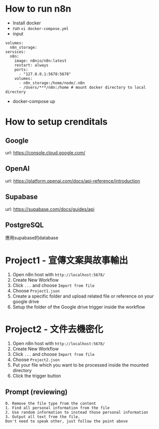 # How to run n8n
- Install docker
- run `vi docker-compose.yml`
- input
```
volumes:
  n8n_storage:
services:
  n8n:
    image: n8nio/n8n:latest
    restart: always
    ports:
      - "127.0.0.1:5678:5678" 
    volumes:
      - n8n_storage:/home/node/.n8n
      - /Users/***/n8n:/home # mount docker directory to local directory
```
- docker-compose up


# How to setup crenditals
## Google
url: https://console.cloud.google.com/


## OpenAI
url: https://platform.openai.com/docs/api-reference/introduction

## Supabase
url: https://supabase.com/docs/guides/api

## PostgreSQL
應用supabase的database

# Project1 - 宣傳文案與故事輸出
1. Open n8n host with `http://localhost:5678/`
2. Create New Workflow
3. Click `...` and choose `Import from file`
4. Choose `Project1.json`
5. Create a specific folder and upload related file or reference on your google drive
6. Setup the folder of the Google drive trigger inside the workflow

# Project2 - 文件去機密化
1. Open n8n host with `http://localhost:5678/`
2. Create New Workflow
3. Click `...` and choose `Import from file`
4. Choose `Project2.json`
5. Put your file which you want to be processed inside the mounted directory
6. Click the trigger button

## Prompt (reviewing)
```
0. Remove the file type from the content
1. Find all personal information from the file
2. Use random information to instead those personal information
3. Output all text from the file.
Don't need to speak other, just follow the point above
```



